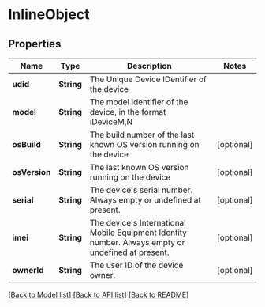 # InlineObject

## Properties
Name | Type | Description | Notes
------------ | ------------- | ------------- | -------------
**udid** | **String** | The Unique Device IDentifier of the device | 
**model** | **String** | The model identifier of the device, in the format iDeviceM,N | 
**osBuild** | **String** | The build number of the last known OS version running on the device | [optional] 
**osVersion** | **String** | The last known OS version running on the device | [optional] 
**serial** | **String** | The device&#39;s serial number. Always empty or undefined at present. | [optional] 
**imei** | **String** | The device&#39;s International Mobile Equipment Identity number. Always empty or undefined at present. | [optional] 
**ownerId** | **String** | The user ID of the device owner. | [optional] 

[[Back to Model list]](../README.md#documentation-for-models) [[Back to API list]](../README.md#documentation-for-api-endpoints) [[Back to README]](../README.md)


